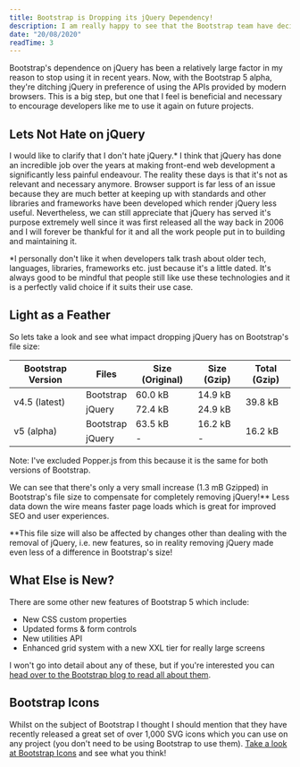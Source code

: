 ```yaml
---
title: Bootstrap is Dropping its jQuery Dependency!
description: I am really happy to see that the Bootstrap team have decided to remove the dependency on jQuery to make Bootstrap lighter. Front-end developers have a lot to thank jQuery for, but for most developers and libraries it definitely feels like the right time to say goodbye to jQuery and harness the  APIs of modern web browsers.
date: "20/08/2020"
readTime: 3
---
```


Bootstrap's dependence on jQuery has been a relatively large factor in my reason to stop using it in recent years. Now, with the Bootstrap 5 alpha, they're ditching jQuery in preference of using the APIs provided by modern browsers. This is a big step, but one that I feel is beneficial and necessary to encourage developers like me to use it again on future projects.

## Lets Not Hate on jQuery

I would like to clarify that I don't hate jQuery.\* I think that jQuery has done an incredible job over the years at making front-end web development a significantly less painful endeavour. The reality these days is that it's not as relevant and necessary anymore. Browser support is far less of an issue because they are much better at keeping up with standards and other libraries and frameworks have been developed which render jQuery less useful. Nevertheless, we can still appreciate that jQuery has served it's purpose extremely well since it was first released all the way back in 2006 and I will forever be thankful for it and all the work people put in to building and maintaining it.

<p class="text-sm">*I personally don't like it when developers talk trash about older tech, languages, libraries, frameworks etc. just because it's a little dated. It's always good to be mindful that people still like use these technologies and it is a perfectly valid choice if it suits their use case.</p>

## Light as a Feather

So lets take a look and see what impact dropping jQuery has on Bootstrap's file size:

<div class="overflow-scroll w-full mt-4 mb-8">
    <table>
        <thead>
            <tr>
                <th>Bootstrap Version</th>
                <th>Files</th>
                <th>Size (Original)</th>
                <th>Size (Gzip)</th>
                <th>Total (Gzip)</th>
            </tr>
        </thead>
        <tbody>
            <!-- 4.5 -->
            <tr>
                <td rowspan="2">v4.5 (latest)</td>
                <td>Bootstrap</td>
                <td>60.0 kB</td>
                <td>14.9 kB</td>
                <td rowspan="2">39.8 kB</td>
            </tr>
            <tr>
                <td>jQuery</td>
                <td>72.4 kB</td>
                <td>24.9 kB</td>
            </tr>
            <!-- 5 -->
            <tr>
                <td rowspan="2">v5 (alpha)</td>
                <td>Bootstrap</td>
                <td>63.5 kB</td>
                <td>16.2 kB</td>
                <td rowspan="2">16.2 kB</td>
            </tr>
            <tr>
                <td>jQuery</td>
                <td>-</td>
                <td>-</td>
            </tr>
        </tbody>
    </table>
</div>

<p class="text-sm">Note: I've excluded Popper.js from this because it is the same for both versions of Bootstrap.</p>

We can see that there's only a very small increase (1.3 mB Gzipped) in Bootstrap's file size to compensate for completely removing jQuery!\*\* Less data down the wire means faster page loads which is great for improved SEO and user experiences.

<p class="text-sm">**This file size will also be affected by changes other than dealing with the removal of jQuery, i.e. new features, so in reality removing jQuery made even less of a difference in Bootstrap's size!</p>

## What Else is New?

There are some other new features of Bootstrap 5 which include:

-   New CSS custom properties
-   Updated forms & form controls
-   New utilities API
-   Enhanced grid system with a new XXL tier for really large screens

I won't go into detail about any of these, but if you're interested you can <a href="https://blog.getbootstrap.com/2020/06/16/bootstrap-5-alpha/" target="_blank" rel="noopener">head over to the Bootstrap blog to read all about them</a>.

## Bootstrap Icons

Whilst on the subject of Bootstrap I thought I should mention that they have recently released a great set of over 1,000 SVG icons which you can use on any project (you don't need to be using Bootstrap to use them). <a href="https://icons.getbootstrap.com/" target="_blank" rel="noopener">Take a look at Bootstrap Icons</a> and see what you think!
